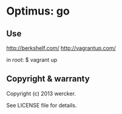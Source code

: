 Optimus: go
================

Use
----------
http://berkshelf.com/
http://vagrantup.com/

in root:
$ vagrant up

Copyright & warranty
-----------
  Copyright (c) 2013 wercker.

  See LICENSE file for details.
